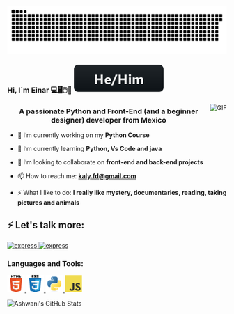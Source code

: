 ![snake gif](https://github.com/TekyaygilFethi/TekyaygilFethi/blob/output/github-contribution-grid-snake.svg)

### Hi, I´m Einar 💻🖥🖱💾 <img src="https://raw.githubusercontent.com/8bithemant/8bithemant/master/svg/pronouns/hehim.svg" >
<img align="right" alt="GIF" height="160px" src="https://media.giphy.com/media/du3J3cXyzhj75IOgvA/giphy.gif" />

<h3 align="center">A passionate Python and Front-End (and a beginner designer) developer from Mexico</h3>

- 🔭 I’m currently working on my **Python Course**

- 🌱 I’m currently learning **Python, Vs Code and java**

- 👯 I’m looking to collaborate on **front-end and back-end projects**

- 📫 How to reach me: **kaly.fd@gmail.com**

- ⚡ What I like to do: **I really like mystery, documentaries, reading, taking pictures and animals**

## ⚡️ Let's talk more:

<p align="left"> 
    <a href="kaly.fd@gmail.com" target="_blank"> <img src="https://image.flaticon.com/icons/png/512/732/732200.png" alt="express" width="42" height="42"/ > </a>
    <a href="https://wa.me/3337498089" target="_blank"> <img src="https://image.flaticon.com/icons/png/512/733/733585.png" alt="express" width="37" height="36"/ > </a>  
</p>

<h3 align="left">Languages and Tools:</h3>

<p align="left"> 
  <a href="https://www.w3.org/html/" target="_blank"> 
    <img src="https://raw.githubusercontent.com/devicons/devicon/master/icons/html5/html5-original-wordmark.svg" alt="html5" width="40" height="40"/> 
  </a>
  <a href="https://www.w3schools.com/css/" target="_blank"> 
    <img src="https://raw.githubusercontent.com/devicons/devicon/master/icons/css3/css3-original-wordmark.svg" alt="css3" width="40" height="40"/> 
  </a> 
  <a href="https://www.python.org" target="_blank"> 
    <img src="https://raw.githubusercontent.com/devicons/devicon/master/icons/python/python-original.svg" alt="python" width="40" height="40"/> 
  </a>  
  <a href="https://developer.mozilla.org/en-US/docs/Web/JavaScript" target="_blank"> 
    <img src="https://raw.githubusercontent.com/devicons/devicon/master/icons/javascript/javascript-original.svg" alt="javascript" width="40" height="40"/> 
  </a>
</p>

<img src="https://github-readme-stats.vercel.app/api?username=EinarDvls&&show_icons=true&theme=radical&line_height=27&v=5" alt="Ashwani's GitHub Stats" />


